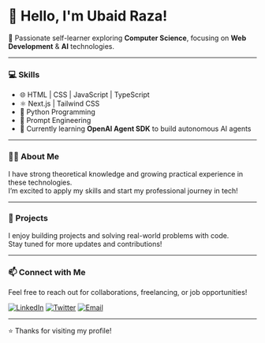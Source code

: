 # 👋 Hello, I'm Ubaid Raza!

🚀 Passionate self-learner exploring **Computer Science**, focusing on **Web Development** & **AI** technologies.

---

### 💻 Skills
- 🌐 HTML | CSS | JavaScript | TypeScript  
- ⚛️ Next.js | Tailwind CSS  
- 🐍 Python Programming  
- 🤖 Prompt Engineering  
- 🤖 Currently learning **OpenAI Agent SDK** to build autonomous AI agents

---

### 👨‍🎓 About Me
I have strong theoretical knowledge and growing practical experience in these technologies.  
I’m excited to apply my skills and start my professional journey in tech!

---

### 📂 Projects
I enjoy building projects and solving real-world problems with code.  
Stay tuned for more updates and contributions!

---

### 📫 Connect with Me
Feel free to reach out for collaborations, freelancing, or job opportunities!  

[![LinkedIn](https://img.shields.io/badge/LinkedIn-0077B5?style=for-the-badge&logo=linkedin&logoColor=white)](https://www.linkedin.com/in/ubaid-raza-8764332b9/?trk=contact-info)
[![Twitter](https://img.shields.io/badge/Twitter-1DA1F2?style=for-the-badge&logo=twitter&logoColor=white)](https://x.com/UbaidRaza8793)
[![Email](https://img.shields.io/badge/Email-D14836?style=for-the-badge&logo=gmail&logoColor=white)](mailto:sheikhubaidraza786@gmail.com)

---

⭐ Thanks for visiting my profile!
